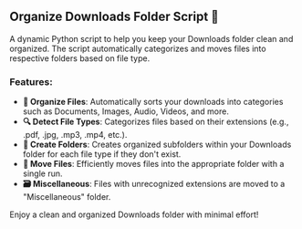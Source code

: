 ## Organize Downloads Folder Script 📁

A dynamic Python script to help you keep your Downloads folder clean and organized. The script automatically categorizes and moves files into respective folders based on file type.

### Features:

- **📂 Organize Files**: Automatically sorts your downloads into categories such as Documents, Images, Audio, Videos, and more.
- **🔍 Detect File Types**: Categorizes files based on their extensions (e.g., .pdf, .jpg, .mp3, .mp4, etc.).
- **📁 Create Folders**: Creates organized subfolders within your Downloads folder for each file type if they don't exist.
- **🚚 Move Files**: Efficiently moves files into the appropriate folder with a single run.
- **🗃️ Miscellaneous**: Files with unrecognized extensions are moved to a "Miscellaneous" folder.
  
Enjoy a clean and organized Downloads folder with minimal effort!
